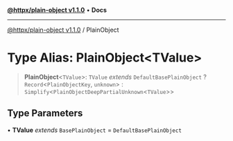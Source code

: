 [**@httpx/plain-object v1.1.0**](../README.md) • **Docs**

***

[@httpx/plain-object v1.1.0](../README.md) / PlainObject

# Type Alias: PlainObject\<TValue\>

> **PlainObject**\<`TValue`\>: `TValue` *extends* `DefaultBasePlainObject` ? `Record`\<`PlainObjectKey`, `unknown`\> : `Simplify`\<`PlainObjectDeepPartialUnknown`\<`TValue`\>\>

## Type Parameters

• **TValue** *extends* `BasePlainObject` = `DefaultBasePlainObject`
